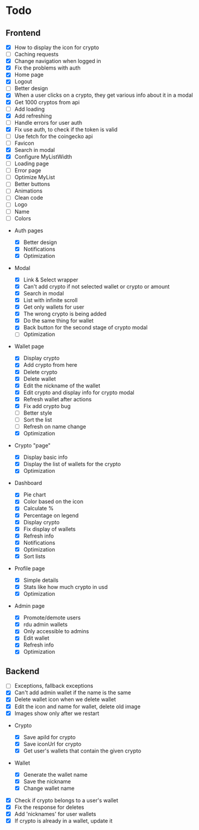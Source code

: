 # Todo

## Frontend

- [x] How to display the icon for crypto
- [ ] Caching requests
- [x] Change navigation when logged in
- [x] Fix the problems with auth
- [x] Home page
- [x] Logout
- [ ] Better design
- [x] When a user clicks on a crypto, they get various info about it in a modal
- [x] Get 1000 cryptos from api
- [ ] Add loading
- [x] Add refreshing
- [ ] Handle errors for user auth
- [x] Fix use auth, to check if the token is valid
- [ ] Use fetch for the coingecko api
- [ ] Favicon
- [x] Search in modal
- [x] Configure MyListWidth
- [ ] Loading page
- [ ] Error page
- [ ] Optimize MyList
- [ ] Better buttons
- [ ] Animations
- [ ] Clean code
- [ ] Logo
- [ ] Name
- [ ] Colors

- Auth pages

  - [x] Better design
  - [x] Notifications
  - [x] Optimization

- Modal

  - [x] Link & Select wrapper
  - [x] Can't add crypto if not selected wallet or crypto or amount
  - [x] Search in modal
  - [x] List with infinite scroll
  - [x] Get only wallets for user
  - [x] The wrong crypto is being added
  - [x] Do the same thing for wallet
  - [x] Back button for the second stage of crypto modal
  - [ ] Optimization

- Wallet page

  - [x] Display crypto
  - [x] Add crypto from here
  - [x] Delete crypto
  - [x] Delete wallet
  - [x] Edit the nickname of the wallet
  - [x] Edit crypto and display info for crypto modal
  - [x] Refresh wallet after actions
  - [x] Fix add crypto bug
  - [ ] Better style
  - [ ] Sort the list
  - [ ] Refresh on name change
  - [x] Optimization

- Crypto "page"

  - [x] Display basic info
  - [x] Display the list of wallets for the crypto
  - [x] Optimization

- Dashboard

  - [x] Pie chart
  - [x] Color based on the icon
  - [x] Calculate %
  - [x] Percentage on legend
  - [x] Display crypto
  - [x] Fix display of wallets
  - [x] Refresh info
  - [x] Notifications
  - [x] Optimization
  - [x] Sort lists

- Profile page

  - [x] Simple details
  - [x] Stats like how much crypto in usd
  - [x] Optimization

- Admin page
  - [x] Promote/demote users
  - [x] rdu admin wallets
  - [x] Only accessible to admins
  - [x] Edit wallet
  - [x] Refresh info
  - [x] Optimization

## Backend

- [ ] Exceptions, fallback exceptions
- [x] Can't add admin wallet if the name is the same
- [x] Delete wallet icon when we delete wallet
- [x] Edit the icon and name for wallet, delete old image
- [x] Images show only after we restart

- Crypto

  - [x] Save apiId for crypto
  - [x] Save iconUrl for crypto
  - [x] Get user's wallets that contain the given crypto

- Wallet

  - [x] Generate the wallet name
  - [x] Save the nickname
  - [x] Change wallet name

- [x] Check if crypto belongs to a user's wallet
- [x] Fix the response for deletes
- [x] Add 'nicknames' for user wallets
- [x] If crypto is already in a wallet, update it
